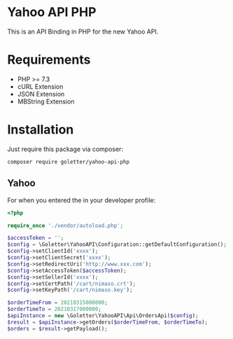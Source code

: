 # Yahoo API PHP 

This is an API Binding in PHP for the new Yahoo API.
# Requirements

- PHP >= 7.3
- cURL Extension
- JSON Extension
- MBString Extension

# Installation

Just require this package via composer:

```
composer require goletter/yahoo-api-php
```

## Yahoo

For when you entered the in your developer profile:

```php
<?php

require_once './vendor/autoload.php';

$accessToken = '';
$config = \Goletter\YahooAPI\Configuration::getDefaultConfiguration();
$config->setClientId('xxxx');
$config->setClientSecret('xxxx');
$config->setRedirectUri('http://www.xxx.com');
$config->setAccessToken($accessToken);
$config->setSellerId('xxxx');
$config->setCertPath('/cart/nimaso.crt');
$config->setKeyPath('/cart/nimaso.key');

$orderTimeFrom = 20210315000000;
$orderTimeTo = 20210317000000;
$apiInstance = new \Goletter\YahooAPI\Api\OrdersApi($config);
$result = $apiInstance->getOrders($orderTimeFrom, $orderTimeTo);
$orders = $result->getPayload();
```